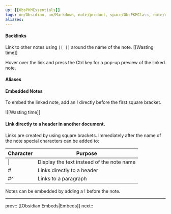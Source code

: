 ```yaml
---
up: [[ObsPKMEssentials]]
tags: on/Obsidian, on/Markdown, note/product, space/ObsPKMClass, note/reference
aliases: 
---
```

#### Backlinks

Link to other notes using `[[ ]]` around the name of the note.
[[Wasting time]]

Hover over the link and press the Ctrl key for a pop-up preview of the linked note.

#### Aliases


#### Embedded Notes

To embed the linked note, add an ! directly before the first square bracket.

![[Wasting time]]


#### Link directly to a header in another document.



Links are created by using square brackets. Immediately after the name of the note special characters can be added to:

| Character | Purpose                                   |
| --------- | ----------------------------------------- |
| \|        | Display the text instead of the note name |
| #         | Links directly to a header                |
| #^        | Links to a paragraph                      |

Notes can be embedded by adding a ! before the note.

---
prev:: [[Obsidian Embeds|Embeds]]
next:: 